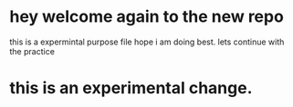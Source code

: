 # hey welcome again to the new repo 
this is a expermintal purpose file hope i am doing best.
  lets continue with the practice

  # this is an experimental change.